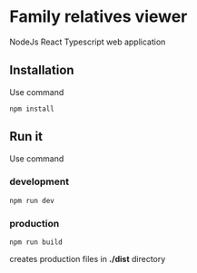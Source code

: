 # Family relatives viewer
NodeJs React Typescript web application

## Installation
Use command
```
npm install
```

## Run it
Use command
### development
```
npm run dev
```
### production
```
npm run build
```
creates production files in **./dist** directory
